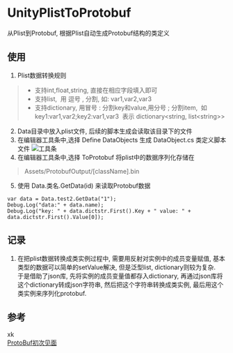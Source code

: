 # UnityPlistToProtobuf
从Plist到Protobuf, 根据Plist自动生成Protobuf结构的类定义
## 使用
1. Plist数据转换规则
>- 支持int,float,string, 直接在相应字段填入即可
>- 支持list,  用 逗号 , 分割, 如:   var1,var2,var3
>- 支持dictionary, 用冒号 : 分割key和value,用分号 ; 分割item,  如 key1:var1,var2;key2:var1,var3  表示 dictionary\<string, list\<string\>\>
2. Data目录中放入plist文件, 后续的脚本生成会读取该目录下的文件
3. 在编辑器工具条中,选择 Define DataObjects 生成 DataObject.cs 类定义脚本文件
![工具条](https://git.oschina.net/nick.c/nickimage/raw/master/Protobuf/ProtobufTool.png)
4. 在编辑器工具条中,选择 ToProtobuf 将plist中的数据序列化存储在 
> Assets/ProtobufOutput/[className].bin
5. 使用 Data.类名.GetData(id) 来读取Protobuf数据
  ```
  var data = Data.test2.GetData("1");
  Debug.Log("data:" + data.name);
  Debug.Log("key: " + data.dictstr.First().Key + " value: " + data.dictstr.First().Value[0]);
  ``` 
 

## 记录
1. 在把plist数据转换成类实例过程中, 需要用反射对实例中的成员变量赋值, 基本类型的数据可以简单的setValue解决, 但是泛型list, dictionary则较为复杂.</br> 于是借助了json库, 先将实例的成员变量值都存入dictionary, 再通过json库将这个dictionary转成json字符串, 然后把这个字符串转换成类实例, 最后用这个类实例来序列化protobuf.

## 参考
xk</br>
[ProtoBuf初次见面](https://yi-shiuan.github.io/2016/10/05/2016-10-06-protobuf%E5%88%9D%E6%AC%A1%E8%A6%8B%E9%9D%A2/)
